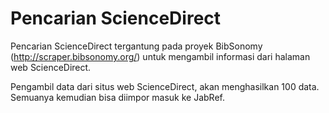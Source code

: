 Pencarian ScienceDirect
=======================

Pencarian ScienceDirect tergantung pada proyek BibSonomy (http://scraper.bibsonomy.org/) untuk mengambil informasi dari halaman web ScienceDirect.

Pengambil data dari situs web ScienceDirect, akan menghasilkan 100 data. Semuanya kemudian bisa diimpor masuk ke JabRef.

